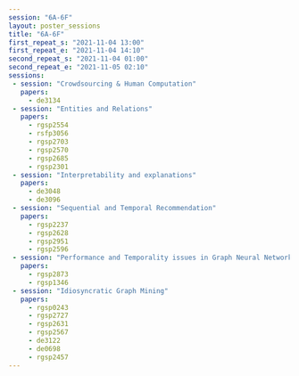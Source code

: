 ```yaml
---
session: "6A-6F"
layout: poster_sessions
title: "6A-6F"
first_repeat_s: "2021-11-04 13:00" 
first_repeat_e: "2021-11-04 14:10" 
second_repeat_s: "2021-11-04 01:00" 
second_repeat_e: "2021-11-05 02:10"
sessions:
 - session: "Crowdsourcing & Human Computation"
   papers:
     - de3134
 - session: "Entities and Relations"
   papers:
     - rgsp2554
     - rsfp3056
     - rgsp2703
     - rgsp2570
     - rgsp2685
     - rgsp2301
 - session: "Interpretability and explanations"
   papers:
     - de3048
     - de3096
 - session: "Sequential and Temporal Recommendation"
   papers:
     - rgsp2237
     - rgsp2628
     - rgsp2951
     - rgsp2596
 - session: "Performance and Temporality issues in Graph Neural Networks"
   papers:
     - rgsp2873
     - rgsp1346
 - session: "Idiosyncratic Graph Mining"
   papers:
     - rgsp0243
     - rgsp2727
     - rgsp2631
     - rgsp2567
     - de3122
     - de0698
     - rgsp2457
---
```

